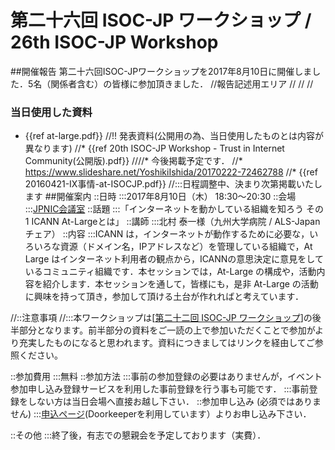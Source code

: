 # 第二十六回 ISOC-JP ワークショップ / 26th ISOC-JP Workshop
##開催報告
第二十六回ISOC-JPワークショップを2017年8月10日に開催しました．5名（関係者含む）の皆様に参加頂きました．
//報告記述用エリア
//
//
//
### 当日使用した資料
*  {{ref at-large.pdf}}
//!! 発表資料(公開用の為、当日使用したものとは内容が異なります)
//* {{ref 20th ISOC-JP Workshop - Trust in Internet Community(公開版).pdf}}
////* 今後掲載予定です．
//* https://www.slideshare.net/YoshikiIshida/20170222-72462788
//* {{ref 20160421-IX事情-at-ISOCJP.pdf}}
//:::日程調整中、決まり次第掲載いたします
##開催案内
::日時
:::2017年8月10日（木） 18:30〜20:30
::会場
:::[JPNIC会議室](https://www.nic.ad.jp/ja/profile/map.html)
::話題
:::「インターネットを動かしている組織を知ろう その1 ICANN At-Largeとは」
::講師
:::北村 泰一様（九州大学病院 / ALS-Japanチェア）
::内容
:::ICANN は，インターネットが動作するために必要な，いろいろな資源（ドメイン名，IPアドレスなど）を管理している組織で，At Large はインターネット利用者の観点から，ICANNの意思決定に意見をしているコミュニティ組織です．本セッションでは，At-Large の構成や，活動内容を紹介します．本セッションを通して，皆様にも，是非 At-Large の活動に興味を持って頂き，参加して頂ける土台が作れればと考えています．

//::注意事項
//:::本ワークショップは[[第二十二回 ISOC-JP ワークショップ](22nd_ISOC_JP_Workshop)]の後半部分となります。前半部分の資料をご一読の上で参加いただくことで参加がより充実したものになると思われます。資料につきましてはリンクを経由してご参照ください。

::参加費用
:::無料
::参加方法
:::事前の参加登録の必要はありませんが，イベント参加申し込み登録サービスを利用した事前登録を行う事も可能です．
:::事前登録をしない方は当日会場へ直接お越し下さい．
::参加申し込み (必須ではありません)
:::[申込ページ](https://isocjp.doorkeeper.jp/events/63162)(Doorkeeperを利用しています）よりお申し込み下さい．

::その他
:::終了後，有志での懇親会を予定しております（実費）．
